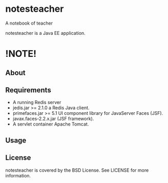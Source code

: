 # notesteacher
A notebook of teacher

notesteacher is a Java EE application.

# !NOTE!


## About


## Requirements

* A running Redis server
* jedis.jar >= 2.1.0 a Redis Java client.
* primefaces.jar >= 5.1 UI component library for JavaServer Faces (JSF).
* javax.faces-2.2.x.jar (JSF framework).
* A servlet container Apache Tomcat.

## Usage

## License

notesteacher is covered by the BSD License. See LICENSE for more information.
